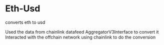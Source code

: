 # Eth-Usd
converts eth to usd<br/>

Used the data from chainlink datafeed AggregatorV3Interface to convert it <br/>
Interacted with the offchain network using chainlink to do the conversion
